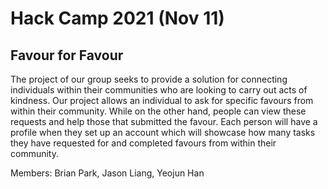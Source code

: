 # Hack Camp 2021 (Nov 11)
## Favour for Favour
The project of our group seeks to provide a solution for connecting individuals within their communities who are looking to carry out acts of kindness. Our project allows an individual to ask for specific favours from within their community. While on the other hand, people can view these requests and help those that submitted the favour. Each person will have a profile when they set up an account which will showcase how many tasks they have requested for and completed favours from within their community.

Members: Brian Park, Jason Liang, Yeojun Han  
